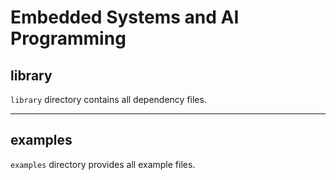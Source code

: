 # Embedded Systems and AI Programming

## library

`library` directory contains all dependency files.

---

## examples
`examples` directory provides all example files.
